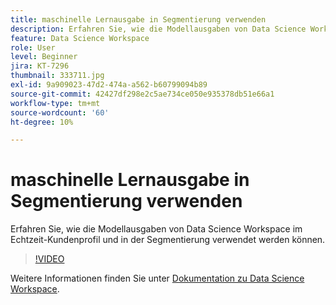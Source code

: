 ```yaml
---
title: maschinelle Lernausgabe in Segmentierung verwenden
description: Erfahren Sie, wie die Modellausgaben von Data Science Workspace im Echtzeit-Kundenprofil und in der Segmentierung verwendet werden können.
feature: Data Science Workspace
role: User
level: Beginner
jira: KT-7296
thumbnail: 333711.jpg
exl-id: 9a909023-47d2-474a-a562-b60799094b89
source-git-commit: 42427df298e2c5ae734ce050e935378db51e66a1
workflow-type: tm+mt
source-wordcount: '60'
ht-degree: 10%

---
```


# maschinelle Lernausgabe in Segmentierung verwenden

Erfahren Sie, wie die Modellausgaben von Data Science Workspace im Echtzeit-Kundenprofil und in der Segmentierung verwendet werden können.

>[!VIDEO](https://video.tv.adobe.com/v/333711)

Weitere Informationen finden Sie unter [Dokumentation zu Data Science Workspace](https://experienceleague.adobe.com/docs/experience-platform/data-science-workspace/home.html?lang=de).
